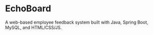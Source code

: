 # EchoBoard
A web-based employee feedback system built with Java, Spring Boot, MySQL, and HTML/CSS/JS.
